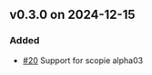 ## v0.3.0 on 2024-12-15
### Added
* [#20](https://github.com/miniscruff/scopie-js/issues/20) Support for scopie alpha03
